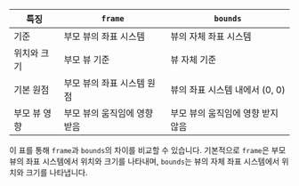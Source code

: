 
| 특징             | `frame`                    | `bounds`                         |
|------------------|----------------------------|----------------------------------|
| 기준             | 부모 뷰의 좌표 시스템      | 뷰의 자체 좌표 시스템           |
| 위치와 크기      | 부모 뷰 기준               | 뷰 자체 기준                    |
| 기본 원점        | 부모 뷰의 좌표 시스템 원점 | 뷰의 좌표 시스템 내에서 (0, 0)   |
| 부모 뷰 영향     | 부모 뷰의 움직임에 영향 받음 | 부모 뷰의 움직임에 영향 받지 않음 |

이 표를 통해 `frame`과 `bounds`의 차이를 비교할 수 있습니다. 기본적으로 `frame`은 부모 뷰의 좌표 시스템에서 위치와 크기를 나타내며, `bounds`는 뷰의 자체 좌표 시스템에서 위치와 크기를 나타냅니다.
